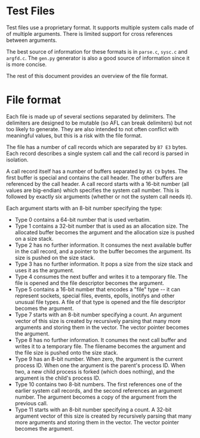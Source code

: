 # Test Files

Test files use a proprietary format.  It supports multiple
system calls made of of multiple arguments.  There is limited
support for cross references between arguments.

The best source of information
for these formats is in `parse.c`, `sysc.c` and `argfd.c`.  The
`gen.py` generator is also a good source of information since it
is more concise.  

The rest of this document provides an overview of the file format.


# File format

Each file is made up of several sections separated by delimiters.
The delimiters are designed to be mutable (so AFL can break delimiters)
but not too likely to generate.  They are also intended to not
often conflict with meaningful values, but this is a risk with the
file format.

The file has a number of call records which are separated by
`B7 E3` bytes.  Each record describes a single system call and
the call record is parsed in isolation.

A call record itself has a number of buffers separated by
`A5 C9` bytes.  The first buffer is special and contains the
call header.  The other buffers are referenced by the call header.
A call record starts with a 16-bit number (all values are big-endian)
which specifies the system call number.  This is followed by
exactly six arguments (whether or not the system call needs it).

Each argument starts with an 8-bit number specifying the type:
* Type 0 contains a 64-bit number that is used verbatim.  
* Type 1 contains a 32-bit number that is used as an allocation
size.  The allocated buffer becomes the argument and the allocation
size is pushed on a size stack.
* Type 2 has no further information. It consumes the next
available buffer in the call record,
and a pointer to the buffer becomes the argument. Its size is pushed
on the size stack.
* Type 3 has no further information. It pops a size from the size
stack and uses it as the argument.
* Type 4 consumes the next buffer and writes it to a temporary file.
The file is opened and the file descriptor becomes the argument.
* Type 5 contains a 16-bit number that encodes a "file" type -- it
can represent sockets, special files, events, epolls, inotifys and
other unusual file types.  A file of that type is opened and
the file descriptor becomes the argument.
* Type 7 starts with an 8-bit number specifying a count.
An argument vector of this size is created by recursively parsing
that many more arguments and storing them in the vector.
The vector pointer becomes the argument.
* Type 8 has no further information. It conumes the next call buffer
and writes it to a temporary file. The filename becomes the argument
and the file size is pushed onto the size stack.
* Type 9 has an 8-bit number. When zero, the argument is the
current process ID.  When one the argument is the parent's process ID.
When two, a new child process is forked (which does nothing), and
the argument is the child's process ID.
* Type 10 contains two 8-bit numbers. The first references one of
the earlier system call records, and the second references an argument
number.  The argument becomes a copy of the argument from the previous
call.
* Type 11 starts with an 8-bit number specifying a count.
A 32-bit argument vector of this size is created by recursively parsing
that many more arguments and storing them in the vector.
The vector pointer becomes the argument.
